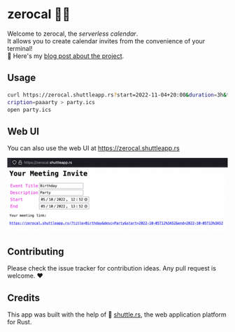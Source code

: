 # zerocal 🚫📆

Welcome to zerocal, the *serverless calendar*.  
It allows you to create calendar invites from the convenience of your terminal!  
🔗 Here's my [blog post about the project](https://endler.dev/2022/zerocal/).

## Usage

```sh
curl https://zerocal.shuttleapp.rs?start=2022-11-04+20:00&duration=3h&title=Birthday&des
cription=paaarty > party.ics
open party.ics
```

## Web UI

You can also use the web UI at https://zerocal.shuttleapp.rs

![web ui](assets/ui.png)

## Contributing

Please check the issue tracker for contribution ideas. Any pull request is welcome. ❤️ 

## Credits

This app was built with the help of 🚀 [shuttle.rs](https://www.shuttle.rs/),
the web application platform for Rust. 
